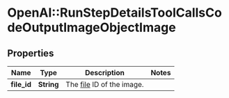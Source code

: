 # OpenAI::RunStepDetailsToolCallsCodeOutputImageObjectImage

## Properties
Name | Type | Description | Notes
------------ | ------------- | ------------- | -------------
**file_id** | **String** | The [file](/docs/api-reference/files) ID of the image. | 

